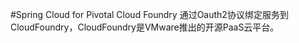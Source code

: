 ﻿#Spring Cloud for Pivotal Cloud Foundry
通过Oauth2协议绑定服务到CloudFoundry，CloudFoundry是VMware推出的开源PaaS云平台。
